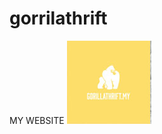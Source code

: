 # gorrilathrift
MY WEBSITE
<a href="HOME 1.html"><img src="images/About-Us_03.jpg" width="135" height="133" alt=""></a>
